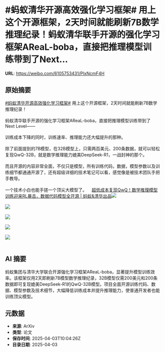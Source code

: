 # #蚂蚁清华开源高效强化学习框架# 用上这个开源框架，2天时间就能刷新7B数学推理纪录！蚂蚁清华联手开源的强化学习框架AReaL-boba，直接把推理模型训练带到了Next...

**URL**: https://weibo.com/6105753431/PlxNcmF4H

## 原始摘要

<a href="https://m.weibo.cn/search?containerid=231522type%3D1%26t%3D10%26q%3D%23%E8%9A%82%E8%9A%81%E6%B8%85%E5%8D%8E%E5%BC%80%E6%BA%90%E9%AB%98%E6%95%88%E5%BC%BA%E5%8C%96%E5%AD%A6%E4%B9%A0%E6%A1%86%E6%9E%B6%23&amp;extparam=%23%E8%9A%82%E8%9A%81%E6%B8%85%E5%8D%8E%E5%BC%80%E6%BA%90%E9%AB%98%E6%95%88%E5%BC%BA%E5%8C%96%E5%AD%A6%E4%B9%A0%E6%A1%86%E6%9E%B6%23" data-hide=""><span class="surl-text">#蚂蚁清华开源高效强化学习框架#</span></a> 用上这个开源框架，2天时间就能刷新7B数学推理纪录！<br><br>蚂蚁清华联手开源的强化学习框架AReaL-boba，直接把推理模型训练带到了Next Level——<br><br>训练成本下降的同时，训练速率、推理能力还大幅提升的那种。<br><br>除了前面提到的7B模型，在32B模型上，只需两百美元、200条数据，就可以轻松复现QwQ-32B，就是数学推理能力媲美DeepSeek-R1，一战封神的那个。<br><br>而且开源的内容非常全面，不仅只是模型，所有训练代码，数据，模型参数以及训练细节都通通开源了，还有超级详细的技术笔记可以看，感觉像是被技术团队手把手教导。<br><br>一个技术小白也能手搓一个顶尖大模型了。<a href="https://weibo.cn/sinaurl?u=https%3A%2F%2Fmp.weixin.qq.com%2Fs%2FFqzIE3wdM-nx5nocWfKWfA" data-hide=""><span class="url-icon"><img style="width: 1rem;height: 1rem" src="https://h5.sinaimg.cn/upload/2015/09/25/3/timeline_card_small_web_default.png" referrerpolicy="no-referrer"></span><span class="surl-text">超低成本复现QwQ！数学推理模型训练迎来RL暴击，数据代码模型全开源 | 蚂蚁&amp;清华出品</span></a><img style="" src="https://tvax2.sinaimg.cn/large/006Fd7o3gy1i03l8q9jpmj30n00cywi2.jpg" referrerpolicy="no-referrer"><br><br><img style="" src="https://tvax2.sinaimg.cn/large/006Fd7o3gy1i03l8qaan7j30n006edgy.jpg" referrerpolicy="no-referrer"><br><br><img style="" src="https://tvax4.sinaimg.cn/large/006Fd7o3gy1i03l8qahnbj30n00h4n17.jpg" referrerpolicy="no-referrer"><br><br><img style="" src="https://tvax3.sinaimg.cn/large/006Fd7o3gy1i03l8qdk8kj30n00ru4bd.jpg" referrerpolicy="no-referrer"><br><br><img style="" src="https://tvax4.sinaimg.cn/large/006Fd7o3gy1i03l8qbdadj30n20hyjy3.jpg" referrerpolicy="no-referrer"><br><br>

## AI 摘要

蚂蚁集团与清华大学联合开源强化学习框架AReaL-boba，显著提升模型训练效率。该框架仅用2天即刷新7B模型数学推理纪录，32B模型仅需200美元和200条数据即可复现媲美DeepSeek-R1的QwQ-32B模型。项目全面开源训练代码、数据、模型参数及技术细节，大幅降低训练成本并提升推理能力，使普通开发者也能训练顶尖模型。

## 元数据

- **来源**: ArXiv
- **类型**: 论文
- **保存时间**: 2025-04-03T10:04:26Z
- **目录日期**: 2025-04-03
